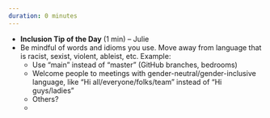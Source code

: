 ```yaml
---
duration: 0 minutes
---
```


- **Inclusion Tip of the Day** (1 min) – Julie
 - Be mindful of words and idioms you use. Move away from language that is racist, sexist, violent, ableist, etc. Example: 
   - Use “main” instead of “master” (GitHub branches, bedrooms)
   - Welcome people to meetings with gender-neutral/gender-inclusive language, like “Hi all/everyone/folks/team” instead of “Hi guys/ladies”
   - Others?
   -  
